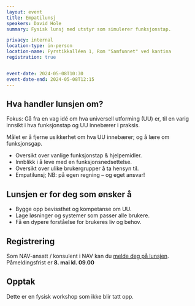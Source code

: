 ```yaml
---
layout: event
title: Empatilunsj
speakers: David Hole
summary: Fysisk lunsj med utstyr som simulerer funksjonstap.

privacy: internal
location-type: in-person
location-name: Fyrstikkalléen 1, Rom "Samfunnet" ved kantina
registration: true


event-date: 2024-05-08T10:30
event-date-end: 2024-05-08T12:15
---
```

## Hva handler lunsjen om?
Fokus: Gå fra en vag idé om hva universell utforming (UU) er, til en varig innsikt i hva funksjonstap og UU innebærer i praksis.

Målet er å fjerne usikkerhet om hva UU innebærer; og å lære om funksjonsgap.

- Oversikt over vanlige funksjonstap & hjelpemidler.
- Innblikk i å leve med en funksjonsnedsettelse.
- Oversikt over ulike brukergrupper å ta hensyn til.
- Empatilunsj; NB: på egen regning – og eget ansvar!

## Lunsjen er for deg som ønsker å
- Bygge opp bevissthet og kompetanse om UU.
- Lage løsninger og systemer som passer alle brukere.
- Få en dypere forståelse for brukeres liv og behov.

## Registrering
Som NAV-ansatt / konsulent i NAV kan du [melde deg på lunsjen](https://delta.nav.no/event/e446aad5-6c3c-47c6-b77c-9bd2c36564a6). Påmeldingsfrist er **8. mai kl. 09.00**

## Opptak
Dette er en fysisk workshop som ikke blir tatt opp.
